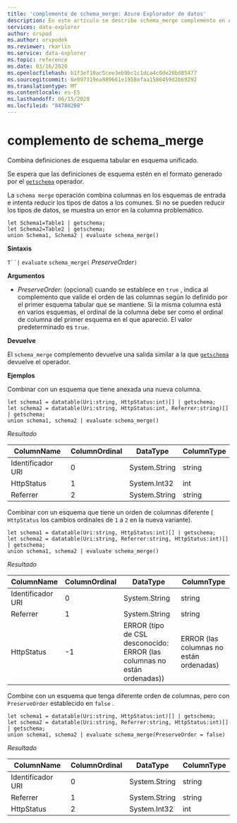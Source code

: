 ```yaml
---
title: 'complemento de schema_merge: Azure Explorador de datos'
description: En este artículo se describe schema_merge complemento en Azure Explorador de datos.
services: data-explorer
author: orspod
ms.author: orspodek
ms.reviewer: rkarlin
ms.service: data-explorer
ms.topic: reference
ms.date: 03/16/2020
ms.openlocfilehash: b1f3ef10ac5cee3eb9bc1c1dca4c0de26bd85477
ms.sourcegitcommit: 8e097319ea989661e1958efaa1586459d2b69292
ms.translationtype: MT
ms.contentlocale: es-ES
ms.lasthandoff: 06/15/2020
ms.locfileid: "84780208"
---
```

# <a name="schema_merge-plugin"></a>complemento de schema_merge

Combina definiciones de esquema tabular en esquema unificado. 

Se espera que las definiciones de esquema estén en el formato generado por el [`getschema`](./getschemaoperator.md) operador.

La `schema merge` operación combina columnas en los esquemas de entrada e intenta reducir los tipos de datos a los comunes. Si no se pueden reducir los tipos de datos, se muestra un error en la columna problemático.

```kusto
let Schema1=Table1 | getschema;
let Schema2=Table2 | getschema;
union Schema1, Schema2 | evaluate schema_merge()
```

**Sintaxis**

`T``|` `evaluate` `schema_merge(` *PreserveOrder*`)`

**Argumentos**

* *PreserveOrder*: (opcional) cuando se establece en `true` , indica al complemento que valide el orden de las columnas según lo definido por el primer esquema tabular que se mantiene. Si la misma columna está en varios esquemas, el ordinal de la columna debe ser como el ordinal de columna del primer esquema en el que apareció. El valor predeterminado es `true`.

**Devuelve**

El `schema_merge` complemento devuelve una salida similar a la que [`getschema`](./getschemaoperator.md) devuelve el operador.

**Ejemplos**

Combinar con un esquema que tiene anexada una nueva columna.

```kusto
let schema1 = datatable(Uri:string, HttpStatus:int)[] | getschema;
let schema2 = datatable(Uri:string, HttpStatus:int, Referrer:string)[] | getschema;
union schema1, schema2 | evaluate schema_merge()
```

*Resultado*

|ColumnName | ColumnOrdinal | DataType | ColumnType|
|---|---|---|---|
|Identificador URI|0|System.String|string|
|HttpStatus|1|System.Int32|int|
|Referrer|2|System.String|string|

Combinar con un esquema que tiene un orden de columnas diferente ( `HttpStatus` los cambios ordinales de `1` a `2` en la nueva variante).

```kusto
let schema1 = datatable(Uri:string, HttpStatus:int)[] | getschema;
let schema2 = datatable(Uri:string, Referrer:string, HttpStatus:int)[] | getschema;
union schema1, schema2 | evaluate schema_merge()
```

*Resultado*

|ColumnName | ColumnOrdinal | DataType | ColumnType|
|---|---|---|---|
|Identificador URI|0|System.String|string|
|Referrer|1|System.String|string|
|HttpStatus|-1|ERROR (tipo de CSL desconocido: ERROR (las columnas no están ordenadas))|ERROR (las columnas no están ordenadas)|

Combine con un esquema que tenga diferente orden de columnas, pero con `PreserveOrder` establecido en `false` .

```kusto
let schema1 = datatable(Uri:string, HttpStatus:int)[] | getschema;
let schema2 = datatable(Uri:string, Referrer:string, HttpStatus:int)[] | getschema;
union schema1, schema2 | evaluate schema_merge(PreserveOrder = false)
```

*Resultado*

|ColumnName | ColumnOrdinal | DataType | ColumnType|
|---|---|---|---|
|Identificador URI|0|System.String|string
|Referrer|1|System.String|string
|HttpStatus|2|System.Int32|int|
